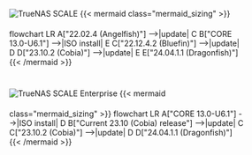 &NewLine;

<style>
/* Custom CSS to override Mermaid background color */
#scale-upgrade-paths .mermaid {
    background-color: inherit;
}
</style>
<div class="section-box" id="scale-upgrade-paths" style="padding: 0 40px 40px 40px; margin-bottom: 20px;">
    <div class="upgrade-paths-container">
      <img src="/images/tn-scale-logo.png" style="box-shadow: none; max-width: 225px; padding-bottom: 20px; padding-top: 40px;" title="TrueNAS SCALE" alt="TrueNAS SCALE">
      {{< mermaid class="mermaid_sizing" >}}
      flowchart LR
        A["22.02.4 (Angelfish)"] -->|update| C
        B["CORE 13.0-U6.1"] -->|ISO install| E
        C["22.12.4.2 (Bluefin)"] -->|update| D
        D["23.10.2 (Cobia)"] -->|update| E
        E["24.04.1.1 (Dragonfish)"]
      {{< /mermaid >}}
    </div>
    <div class="upgrade-paths-container">
      <img src="/images/tn-enterprise-logo.png" style="box-shadow: none; max-width: 225px; padding-bottom: 20px; padding-top: 40px;" title="TrueNAS SCALE Enterprise" alt="TrueNAS SCALE Enterprise">
      {{< mermaid class="mermaid_sizing" >}}
      flowchart LR
        A["CORE 13.0-U6.1"] -->|ISO install| D
        B["Current 23.10 (Cobia) release"] -->|update| C
        C["23.10.2 (Cobia)"] -->|update| D
        D["24.04.1.1 (Dragonfish)"]
      {{< /mermaid >}}
    </div>
</div>
